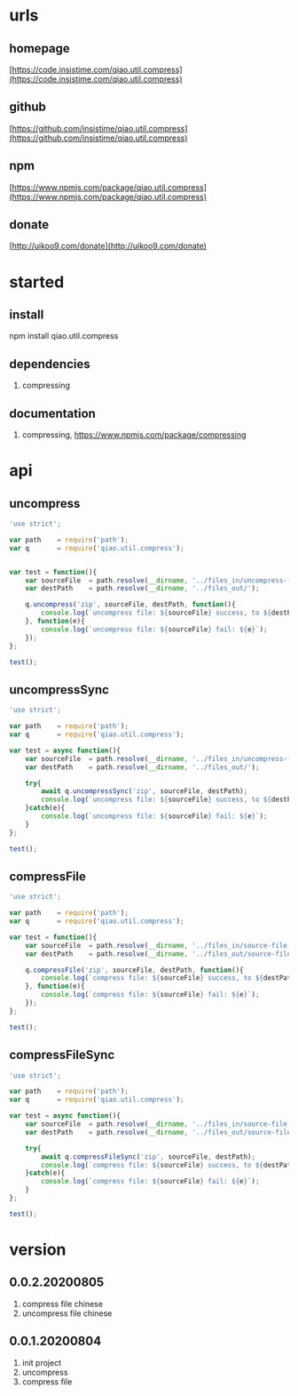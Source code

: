 # urls
## homepage
[https://code.insistime.com/qiao.util.compress](https://code.insistime.com/qiao.util.compress)

## github
[https://github.com/insistime/qiao.util.compress](https://github.com/insistime/qiao.util.compress)

## npm
[https://www.npmjs.com/package/qiao.util.compress](https://www.npmjs.com/package/qiao.util.compress)

## donate
[http://uikoo9.com/donate](http://uikoo9.com/donate)

# started
## install
npm install qiao.util.compress

## dependencies
1. compressing

## documentation
1. compressing, https://www.npmjs.com/package/compressing

# api
## uncompress
```javascript
'use strict';

var path    = require('path');
var q       = require('qiao.util.compress');


var test = function(){
    var sourceFile  = path.resolve(__dirname, '../files_in/uncompress-file.zip');
    var destPath    = path.resolve(__dirname, '../files_out/');

    q.uncompress('zip', sourceFile, destPath, function(){
        console.log(`uncompress file: ${sourceFile} success, to ${destPath}`);
    }, function(e){
        console.log(`uncompress file: ${sourceFile} fail: ${e}`);
    });
};

test();
```

## uncompressSync
```javascript
'use strict';

var path    = require('path');
var q       = require('qiao.util.compress');

var test = async function(){
    var sourceFile  = path.resolve(__dirname, '../files_in/uncompress-file.zip');
    var destPath    = path.resolve(__dirname, '../files_out/');

    try{
        await q.uncompressSync('zip', sourceFile, destPath);
        console.log(`uncompress file: ${sourceFile} success, to ${destPath}`);
    }catch(e){
        console.log(`uncompress file: ${sourceFile} fail: ${e}`);
    }
};

test();
```

## compressFile
```javascript
'use strict';

var path    = require('path');
var q       = require('qiao.util.compress');

var test = function(){
    var sourceFile  = path.resolve(__dirname, '../files_in/source-file.js');
    var destPath    = path.resolve(__dirname, '../files_out/source-file.zip');

    q.compressFile('zip', sourceFile, destPath, function(){
        console.log(`compress file: ${sourceFile} success, to ${destPath}`);
    }, function(e){
        console.log(`compress file: ${sourceFile} fail: ${e}`);
    });
};

test();
```

## compressFileSync
```javascript
'use strict';

var path    = require('path');
var q       = require('qiao.util.compress');

var test = async function(){
    var sourceFile  = path.resolve(__dirname, '../files_in/source-file.js');
    var destPath    = path.resolve(__dirname, '../files_out/source-file.zip');

    try{
        await q.compressFileSync('zip', sourceFile, destPath);
        console.log(`compress file: ${sourceFile} success, to ${destPath}`);
    }catch(e){
        console.log(`compress file: ${sourceFile} fail: ${e}`);
    }
};

test();
```

# version
## 0.0.2.20200805
1. compress file chinese
2. uncompress file chinese

## 0.0.1.20200804
1. init project
2. uncompress
3. compress file